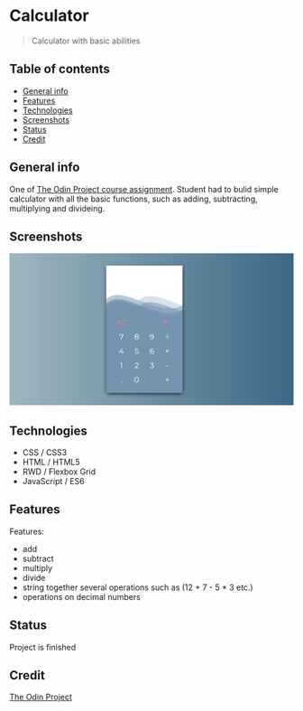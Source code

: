 # Calculator
> Calculator with basic abilities

## Table of contents
* [General info](#general-info)
* [Features](#features)
* [Technologies](#technologies)
* [Screenshots](#screenshots)
* [Status](#status)
* [Credit](#credit)


## General info
One of [The Odin Project course assignment](https://www.theodinproject.com/courses/web-development-101/lessons/calculator). Student had to bulid simple calculator with all the basic functions, such as adding, subtracting, multiplying and divideing.

## Screenshots
![Calculator screenshot](images/screen.png)

## Technologies
* CSS / CSS3
* HTML / HTML5
* RWD / Flexbox Grid
* JavaScript / ES6

## Features
Features:
* add
* subtract
* multiply
* divide
* string together several operations such as (12 + 7 - 5 * 3 etc.)
* operations on decimal numbers

## Status
Project is finished

## Credit
[The Odin Project](https://www.theodinproject.com/courses/html5-and-css3/lessons/positioning-and-floating-elements)
